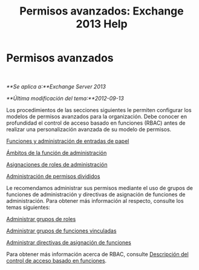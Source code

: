 ﻿---
title: 'Permisos avanzados: Exchange 2013 Help'
TOCTitle: Permisos avanzados
ms:assetid: 9e2d17be-5444-4323-ac9a-99eec479f4bc
ms:mtpsurl: https://technet.microsoft.com/es-es/library/Dd638160(v=EXCHG.150)
ms:contentKeyID: 49895803
ms.date: 04/23/2018
mtps_version: v=EXCHG.150
ms.translationtype: HT
---

# Permisos avanzados

 

_**Se aplica a:**Exchange Server 2013_

_**Última modificación del tema:**2012-09-13_

Los procedimientos de las secciones siguientes le permiten configurar los modelos de permisos avanzados para la organización. Debe conocer en profundidad el control de acceso basado en funciones (RBAC) antes de realizar una personalización avanzada de su modelo de permisos.

[Funciones y administración de entradas de papel](management-roles-and-role-entries-exchange-2013-help.md)

[Ámbitos de la función de administración](management-role-scopes-exchange-2013-help.md)

[Asignaciones de roles de administración](management-role-assignments-exchange-2013-help.md)

[Administración de permisos divididos](managing-split-permissions-exchange-2013-help.md)

Le recomendamos administrar sus permisos mediante el uso de grupos de funciones de administración y directivas de asignación de funciones de administración. Para obtener más información al respecto, consulte los temas siguientes:

[Administrar grupos de roles](manage-role-groups-exchange-2013-help.md)

[Administrar grupos de funciones vinculadas](manage-linked-role-groups-exchange-2013-help.md)

[Administrar directivas de asignación de funciones](manage-role-assignment-policies-exchange-2013-help.md)

Para obtener más información acerca de RBAC, consulte [Descripción del control de acceso basado en funciones](understanding-role-based-access-control-exchange-2013-help.md).

